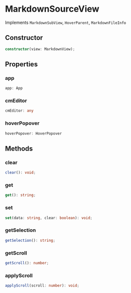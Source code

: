# MarkdownSourceView

Implements `MarkdownSubView`, `HoverParent`, `MarkdownFileInfo`

## Constructor

```ts
constructor(view: MarkdownView);
```

## Properties

### app

```ts
app: App
```

### cmEditor

```ts
cmEditor: any
```

### hoverPopover

```ts
hoverPopover: HoverPopover
```

## Methods

### clear

```ts
clear(): void;
```

### get

```ts
get(): string;
```

### set

```ts
set(data: string, clear: boolean): void;
```

### getSelection

```ts
getSelection(): string;
```

### getScroll

```ts
getScroll(): number;
```

### applyScroll

```ts
applyScroll(scroll: number): void;
```
